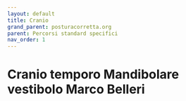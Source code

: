 ```yaml
---
layout: default
title: Cranio
grand_parent: posturacorretta.org
parent: Percorsi standard specifici
nav_order: 1
---
```


# Cranio temporo Mandibolare vestibolo Marco Belleri

